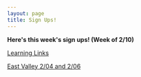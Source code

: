 ```yaml
---
layout: page
title: Sign Ups!
---
```



**Here's this week's sign ups! (Week of 2/10)**

[Learning Links](https://m.signupgenius.com/#!/showSignUp/30e0b4aa5ad2fa7fe3-nhs1)

[East Valley 2/04 and 2/06](https://www.signupgenius.com/go/508084aabab2eabfe3-eastvalley5)


